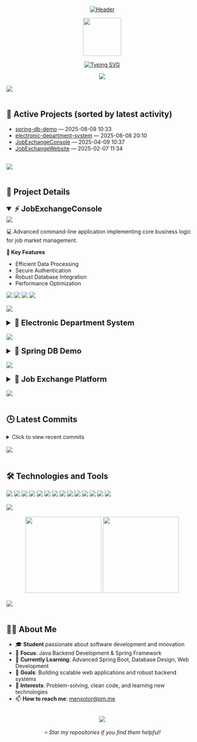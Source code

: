 
<div align="center">

[![Header](https://capsule-render.vercel.app/api?type=waving&color=8B5CF6&height=200&section=header&text=Welcome%20to%20My%20Student%20Project%20Portfolio&fontSize=40&fontColor=ffffff&animation=fadeIn&fontAlignY=35&desc=Innovation%20through%20code%20|%20Building%20digital%20solutions&descAlignY=55&descAlign=62)](https://github.com/Gerasha0)
</div>

<div align="center">
  <img src="https://raw.githubusercontent.com/TheDudeThatCode/TheDudeThatCode/master/Assets/Developer.gif" width="100"/>

[![Typing SVG](https://readme-typing-svg.herokuapp.com?font=JetBrains+Mono&weight=600&size=24&pause=1000&color=8B5CF6&center=true&vCenter=true&random=false&width=600&lines=Java+Developer)](https://git.io/typing-svg)
</div>

<div align="center">
  <img src="https://komarev.com/ghpvc/?username=Gerasha0&color=8B5CF6&style=for-the-badge&label=PROFILE+VIEWS"/>

</div>

<br>

<img src="https://user-images.githubusercontent.com/73097560/115834477-dbab4500-a447-11eb-908a-139a6edaec5c.gif">

<br>
<br>

## 🚀 Active Projects (sorted by latest activity)

<!-- PROJECTS_START -->
- [spring-db-demo](https://github.com/Gerasha0/spring-db-demo) — 2025-08-09 10:33
- [electronic-department-system](https://github.com/Gerasha0/electronic-department-system) — 2025-08-08 20:10
- [JobExchangeConsole](https://github.com/Gerasha0/JobExchangeConsole) — 2025-04-09 10:37
- [JobExchangeWebsite](https://github.com/Gerasha0/JobExchangeWebsite) — 2025-02-07 11:34
<!-- PROJECTS_END -->

<br>

<img src="https://user-images.githubusercontent.com/73097560/115834477-dbab4500-a447-11eb-908a-139a6edaec5c.gif">

<br>
<br>

## 📂 Project Details

<details open>
<summary style="cursor: pointer; font-size: 20px; font-weight: bold;">⚡ JobExchangeConsole</summary>

<a href="https://github.com/Gerasha0/JobExchangeConsole">
  <img src="https://github-readme-stats.vercel.app/api/pin/?username=Gerasha0&repo=JobExchangeConsole&theme=dark&bg_color=1e293b&title_color=8B5CF6&icon_color=8B5CF6&text_color=ffffff&border_color=334155&border_radius=10"/>
</a>

💻 Advanced command-line application implementing core business logic for job market management.

**🔧 Key Features**
- Efficient Data Processing
- Secure Authentication
- Robust Database Integration
- Performance Optimization

<div>
  <img src="https://img.shields.io/badge/Java-ED8B00?style=for-the-badge&logo=openjdk&logoColor=white"/>
  <img src="https://img.shields.io/badge/Maven-C71A36?style=for-the-badge&logo=apachemaven&logoColor=white"/>
  <img src="https://img.shields.io/badge/JUnit-25A162?style=for-the-badge&logo=junit5&logoColor=white"/>
  <img src="https://img.shields.io/badge/MySQL-4479A1?style=for-the-badge&logo=mysql&logoColor=white"/>
</div>
</details>

<br>

<img src="https://user-images.githubusercontent.com/73097560/115834477-dbab4500-a447-11eb-908a-139a6edaec5c.gif">

<br>
<br>

<details>
<summary style="cursor: pointer; font-size: 20px; font-weight: bold;">📘 Electronic Department System</summary>

<a href="https://github.com/Gerasha0/electronic-department-system">
  <img src="https://github-readme-stats.vercel.app/api/pin/?username=Gerasha0&repo=electronic-department-system&theme=dark&bg_color=1e293b&title_color=8B5CF6&icon_color=8B5CF6&text_color=ffffff&border_color=334155&border_radius=10"/>
</a>

💻 Comprehensive university management system designed to automate academic processes and handle students, instructors, subjects, and grades efficiently.

**� Key Features**
- Student & Instructor Management
- Academic Process Automation
- Grade & Subject Tracking
- RESTful API with Swagger Documentation
- In-Memory Database for Development
- Security Integration

<div>
  <img src="https://img.shields.io/badge/Java-ED8B00?style=for-the-badge&logo=openjdk&logoColor=white"/>
  <img src="https://img.shields.io/badge/Spring%20Boot-6DB33F?style=for-the-badge&logo=springboot&logoColor=white"/>
  <img src="https://img.shields.io/badge/Maven-C71A36?style=for-the-badge&logo=apachemaven&logoColor=white"/>
  <img src="https://img.shields.io/badge/Hibernate-59666C?style=for-the-badge&logo=hibernate&logoColor=white"/>
  <img src="https://img.shields.io/badge/Swagger-85EA2D?style=for-the-badge&logo=swagger&logoColor=black"/>
  <img src="https://img.shields.io/badge/H2-0052CC?style=for-the-badge&logo=h2&logoColor=white"/>
  <img src="https://img.shields.io/badge/JUnit-25A162?style=for-the-badge&logo=junit5&logoColor=white"/>
</div>
</details>

<br>

<img src="https://user-images.githubusercontent.com/73097560/115834477-dbab4500-a447-11eb-908a-139a6edaec5c.gif">

<br>
<br>

<details>
<summary style="cursor: pointer; font-size: 20px; font-weight: bold;">🌱 Spring DB Demo</summary>

<a href="https://github.com/Gerasha0/spring-db-demo">
  <img src="https://github-readme-stats.vercel.app/api/pin/?username=Gerasha0&repo=spring-db-demo&theme=dark&bg_color=1e293b&title_color=8B5CF6&icon_color=8B5CF6&text_color=ffffff&border_color=334155&border_radius=10"/>
</a>

💻 Spring Boot learning project with MySQL integration via Docker, featuring Cyrillic support, secure password storage using environment variables, and a minimalist web interface.

**🔧 Key Features**
- MySQL Database Integration
- Docker Containerization
- Cyrillic Language Support
- Environment Variables Configuration
- Minimalist Web Interface
- Secure Password Management

<div>
  <img src="https://img.shields.io/badge/Java-ED8B00?style=for-the-badge&logo=openjdk&logoColor=white"/>
  <img src="https://img.shields.io/badge/Spring%20Boot-6DB33F?style=for-the-badge&logo=springboot&logoColor=white"/>
  <img src="https://img.shields.io/badge/MySQL-4479A1?style=for-the-badge&logo=mysql&logoColor=white"/>
  <img src="https://img.shields.io/badge/Docker-2496ED?style=for-the-badge&logo=docker&logoColor=white"/>
  <img src="https://img.shields.io/badge/Maven-C71A36?style=for-the-badge&logo=apachemaven&logoColor=white"/>
  <img src="https://img.shields.io/badge/HTML5-E34F26?style=for-the-badge&logo=html5&logoColor=white"/>
</div>
</details>

<br>

<img src="https://user-images.githubusercontent.com/73097560/115834477-dbab4500-a447-11eb-908a-139a6edaec5c.gif">

<br>
<br>

<details>
<summary style="cursor: pointer; font-size: 20px; font-weight: bold;">🌟 Job Exchange Platform</summary>  

<a href="https://github.com/Gerasha0/JobExchangeWebsite">
  <img src="https://github-readme-stats.vercel.app/api/pin/?username=Gerasha0&repo=JobExchangeWebsite&theme=dark&bg_color=1e293b&title_color=8B5CF6&icon_color=8B5CF6&text_color=ffffff&border_color=334155&border_radius=10"/>
</a>

💻 Modern web application connecting employers and job seekers with intuitive interface and seamless user experience. Frontend implementation of the job exchange platform.

**� Key Features**
- Responsive Web Design
- Interactive UI Components
- Modern Animations & Transitions
- User-Friendly Interface
- Cross-Browser Compatibility
- Mobile-First Approach

<div>
  <img src="https://img.shields.io/badge/HTML5-E34F26?style=for-the-badge&logo=html5&logoColor=white"/>
  <img src="https://img.shields.io/badge/CSS3-1572B6?style=for-the-badge&logo=css3&logoColor=white"/>
  <img src="https://img.shields.io/badge/JavaScript-F7DF1E?style=for-the-badge&logo=javascript&logoColor=black"/>
  <img src="https://img.shields.io/badge/Responsive-00D4AA?style=for-the-badge&logo=responsive&logoColor=white"/>
</div>
</details>

<br>

<img src="https://user-images.githubusercontent.com/73097560/115834477-dbab4500-a447-11eb-908a-139a6edaec5c.gif">

<br>
<br>

## 🕒 Latest Commits
<details>
<summary>Click to view recent commits</summary>

<!-- COMMITS_START -->
- **spring-db-demo**: [Добавлены музыкальные инструменты и реализован минималистичный веб-интерфейс для студентов и инструментов](https://github.com/Gerasha0/spring-db-demo/commit/881c85c744c1ef170865706805af116f4c866a4d) — 2025-08-09 10:33
- **electronic-department-system**: [Update UI_SETUP.md](https://github.com/Gerasha0/electronic-department-system/commit/e48a4fb31a263e559cfe7c17459fffe6b8050250) — 2025-08-08 20:10
- **JobExchangeConsole**: [Codespace forever....](https://github.com/Gerasha0/JobExchangeConsole/commit/c13e3d87b367d170e7a62f485862514024a2faca) — 2025-04-09 10:37
- **JobExchangeWebsite**: [another one update](https://github.com/Gerasha0/JobExchangeWebsite/commit/40175c0c77f141f3630265417aa7c37f892382dd) — 2025-02-07 11:34
<!-- COMMITS_END -->

</details>

<br>

<img src="https://user-images.githubusercontent.com/73097560/115834477-dbab4500-a447-11eb-908a-139a6edaec5c.gif">

<br>
<br>



## 🛠 Technologies and Tools
<div>
  <img src="https://img.shields.io/badge/Java-ED8B00?style=for-the-badge&logo=openjdk&logoColor=white"/>
  <img src="https://img.shields.io/badge/Spring%20Boot-6DB33F?style=for-the-badge&logo=springboot&logoColor=white"/>
  <img src="https://img.shields.io/badge/MySQL-4479A1?style=for-the-badge&logo=mysql&logoColor=white"/>
  <img src="https://img.shields.io/badge/Docker-2496ED?style=for-the-badge&logo=docker&logoColor=white"/>
  <img src="https://img.shields.io/badge/Maven-C71A36?style=for-the-badge&logo=apachemaven&logoColor=white"/>
  <img src="https://img.shields.io/badge/JUnit-25A162?style=for-the-badge&logo=junit5&logoColor=white"/>
  <img src="https://img.shields.io/badge/Mockito-25A162?style=for-the-badge&logo=mockito&logoColor=white"/>
  <img src="https://img.shields.io/badge/Hibernate-59666C?style=for-the-badge&logo=hibernate&logoColor=white"/>
  <img src="https://img.shields.io/badge/Swagger-85EA2D?style=for-the-badge&logo=swagger&logoColor=black"/>
  <img src="https://img.shields.io/badge/Git-F05032?style=for-the-badge&logo=git&logoColor=white"/>
  <img src="https://img.shields.io/badge/GitHub-181717?style=for-the-badge&logo=github&logoColor=white"/>
  <img src="https://img.shields.io/badge/Linux-FCC624?style=for-the-badge&logo=linux&logoColor=black"/>
  <img src="https://img.shields.io/badge/HTML5-E34F26?style=for-the-badge&logo=html5&logoColor=white"/>
  <img src="https://img.shields.io/badge/CSS3-1572B6?style=for-the-badge&logo=css3&logoColor=white"/>
</div>

<br>

<img src="https://user-images.githubusercontent.com/73097560/115834477-dbab4500-a447-11eb-908a-139a6edaec5c.gif">

<br>
<br>

<div align="center">
<img src="https://github-readme-stats.vercel.app/api?username=Gerasha0&show_icons=true&theme=dark&bg_color=1e293b&title_color=8B5CF6&icon_color=8B5CF6&text_color=ffffff&border_color=334155&border_radius=10&include_all_commits=true&count_private=true&cache_seconds=1800" height="200"/>

<img src="https://github-readme-stats.vercel.app/api/top-langs/?username=Gerasha0&layout=compact&theme=dark&bg_color=1e293b&title_color=8B5CF6&text_color=ffffff&border_color=334155&border_radius=10&cache_seconds=1800" height="200"/>
</div>

<br>

<img src="https://user-images.githubusercontent.com/73097560/115834477-dbab4500-a447-11eb-908a-139a6edaec5c.gif">

<br>
<br>

## 👨‍💻 About Me

<div align="left">

- 🎓 **Student** passionate about software development and innovation
- 💼 **Focus**: Java Backend Development & Spring Framework
- 🌱 **Currently Learning**: Advanced Spring Boot, Database Design, Web Development
- 🎯 **Goals**: Building scalable web applications and robust backend systems
- 🚀 **Interests**: Problem-solving, clean code, and learning new technologies
- 📫 **How to reach me**: [mensotor@pm.me](mailto:mensotor@pm.me)

</div>

<br>

<div align="center">
  <img src="https://komarev.com/ghpvc/?username=Gerasha0&color=8B5CF6&style=flat-square&label=Profile+Views"/>
  <br><br>
  <i>⭐ Star my repositories if you find them helpful!</i>
</div>
